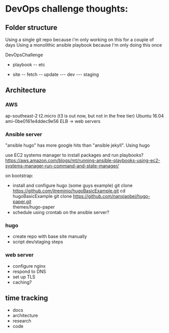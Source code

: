 # DevOps challenge thoughts:



## Folder structure
Using a single git repo because i'm only working on this for a couple of days
Using a monolithic ansible playbook because I'm only doing this once

DevOpsChallenge
- playbook
-- etc

- site
-- fetch
-- update
--- dev 
--- staging

## Architecture
### AWS 
ap-southeast-2
t2.micro  (t3 is out now, but not in the free tier)
Ubuntu 16.04
ami-0be0161e4ddec9e56 
ELB -> web servers

### Ansible server 
"ansible hugo" has more google hits than "ansible jekyll". Using hugo

use EC2 systems manager to install packages and run playbooks? https://aws.amazon.com/blogs/mt/running-ansible-playbooks-using-ec2-systems-manager-run-command-and-state-manager/
 
on bootstrap:
- install and configure hugo (some guys example)
    git clone https://github.com/jtreminio/hugoBasicExample.git
    cd hugoBasicExample
    git clone https://github.com/nanxiaobei/hugo-paper.git \
    themes/hugo-paper
- schedule using crontab on the ansible server?

### hugo
- create repo with base site manually
- script dev/staging steps

### web server
- configure nginx
- respond to DNS
- set up TLS
- caching?


## time tracking
- docs
- architecture
- research
- code
 